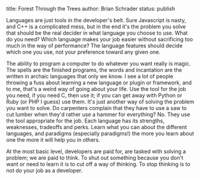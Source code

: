 title: Forest Through the Trees
author: Brian Schrader
status: publish

Languages are just tools in the developer's belt. Sure Javascript is nasty, and C++ is  a complicated mess, but in the end it's the problem you solve that should be the real decider in what language you choose to use. What do you need? Which language makes your job easier without sacrificing too much in the way of performance? The language features should decide which one you use, not your preference toward any given one.

The ability to program a computer to do whatever you want really is magic. The spells are the finished programs, the words and incantation are the written in archaic languages that only we know. I see a lot of people throwing a fuss about learning a new language or plugin or framework, and to me, that's a weird way of going about your life. Use the tool for the job you need, if you need C, then use it; if you can get away with Python or Ruby (or PHP I guess) use them. It's just another way of solving the problem you want to solve. Do carpenters complain that they have to use a saw to cut lumber when they'd rather use a hammer for everything? No. They use the tool appropriate for the job. Each language has its strengths, weaknesses, tradeoffs and perks. Learn what you can about the different languages, and paradigms (especially paradigms!) the more you learn about one the more it will help you in others.

At the most basic level, developers are paid for, are tasked with solving a problem; we are paid to think. To shut out something because you don't want or need to learn it is to cut off a way of thinking. To stop thinking is to not do your job as a developer.